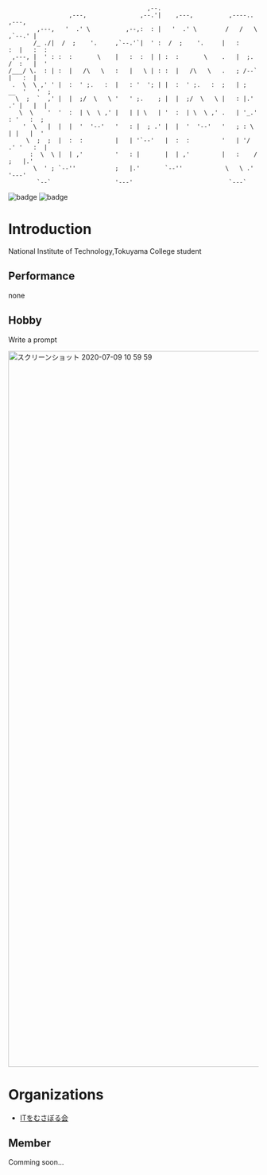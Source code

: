 ```
                                       ,--.
                 ,---,               ,--.'|    ,---,          ,----..       ,---,
        ,---,   '  .' \          ,--,:  : |   '  .' \        /   /   \   ,`--.' |
       /_ ./|  /  ;    '.     ,`--.'`|  ' :  /  ;    '.     |   :     :  |   :  :
 ,---, |  ' : :  :       \    |   :  :  | | :  :       \    .   |  ;. /  :   |  '
/___/ \.  : | :  |   /\   \   :   |   \ | : :  |   /\   \   .   ; /--`   |   :  |
 .  \  \ ,' ' |  :  ' ;.   :  |   : '  '; | |  :  ' ;.   :  ;   | ;  __  '   '  ;
  \  ;  `  ,' |  |  ;/  \   \ '   ' ;.    ; |  |  ;/  \   \ |   : |.' .' |   |  |
   \  \    '  '  :  | \  \ ,' |   | | \   | '  :  | \  \ ,' .   | '_.' : '   :  ;
    '  \   |  |  |  '  '--'   '   : |  ; .' |  |  '  '--'   '   ; : \  | |   |  '
     \  ;  ;  |  :  :         |   | '`--'   |  :  :         '   | '/  .' '   :  |
      :  \  \ |  | ,'         '   : |       |  | ,'         |   :    /   ;   |.'
       \  ' ; `--''           ;   |.'       `--''            \   \ .'    '---'
        `--`                  '---'                           `---`

```
![badge](https://img.shields.io/badge/apple-respect-orange.svg?style=flat)
![badge](https://img.shields.io/badge/Mac-Love-red.svg?style=flat)
# Introduction
National Institute of Technology,Tokuyama College student<br>
## Performance
none
## Hobby
Write a prompt<br>

<img width="1440" alt="スクリーンショット 2020-07-09 10 59 59" src="https://user-images.githubusercontent.com/57137136/86988524-654c9780-c1d3-11ea-913b-d6c234a8692c.png">

# Organizations
- [ITをむさぼる会](https://github.com/tokuyama-it)
## Member
Comming soon...


